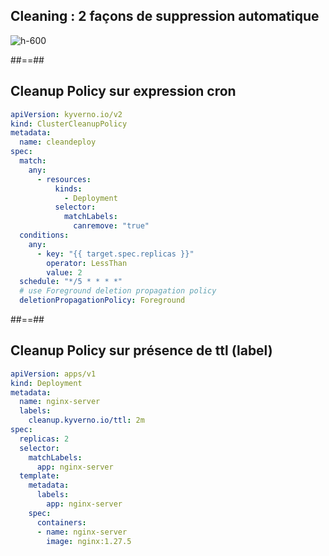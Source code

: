 
<!-- .slide: class="flex-row center" data-background="./assets/volcamp/bkgnd-main2.png"-->
## Cleaning : 2 façons de suppression automatique
![h-600](./assets/volcamp/clean-policy.png)


##==##
<!-- .slide: class="with-code-dark max-height" data-background="./assets/volcamp/bkgnd-main2.png"-->
## Cleanup Policy sur expression cron
```yaml [2,4,11-13,19]
apiVersion: kyverno.io/v2
kind: ClusterCleanupPolicy
metadata:
  name: cleandeploy
spec:
  match:
    any:
      - resources:
          kinds:
            - Deployment
          selector:
            matchLabels:
              canremove: "true"
  conditions:
    any:
      - key: "{{ target.spec.replicas }}"
        operator: LessThan
        value: 2
  schedule: "*/5 * * * *"
  # use Foreground deletion propagation policy
  deletionPropagationPolicy: Foreground
```


##==##
<!-- .slide: class="with-code-dark max-height" data-background="./assets/volcamp/bkgnd-main2.png"-->
## Cleanup Policy sur présence de ttl (label)
```yaml [2,5-6]
apiVersion: apps/v1
kind: Deployment
metadata:
  name: nginx-server
  labels:
    cleanup.kyverno.io/ttl: 2m
spec:
  replicas: 2
  selector:
    matchLabels:
      app: nginx-server
  template:
    metadata:
      labels:
        app: nginx-server
    spec:
      containers:
      - name: nginx-server
        image: nginx:1.27.5
```

